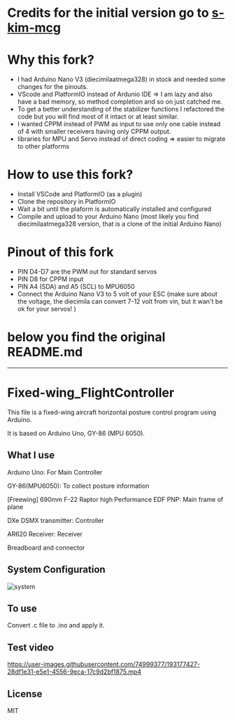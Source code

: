 # Credits for the initial version go to  [s-kim-mcg](https://github.com/s-kim-mcg)

# Why this fork?
* I had Arduino Nano V3 (diecimilaatmega328) in stock and needed some changes for the pinouts.
* VScode and PlatformIO instead of Ardunio IDE => I am lazy and also have a bad memory, so method completion and so on just catched me. 
* To get a better understanding of the stabilizer functions I refactored the code but you will find most of it intact or at least similar.
* I wanted CPPM instead of PWM as input to use only one cable instead of 4 with smaller receivers having only CPPM output.
* libraries for MPU and Servo instead of direct coding => easier to migrate to other platforms

# How to use this fork?
* Install VSCode and PlatformIO (as a plugin)
* Clone the repository in PlatformIO
* Wait a bit until the plaform is automatically installed and configured
* Compile and upload to your Arduino Nano (most likely you find diecimilaatmega328 version, that is a clone of the initial Arduino Nano)

# Pinout of this fork
* PIN D4-D7 are the PWM out for standard servos
* PIN D8 for CPPM input
* PIN A4 (SDA) and A5 (SCL) to MPU6050
* Connect the Arduino Nano V3 to 5 volt of your ESC (make sure about the voltage, the diecimila can convert 7-12 volt from vin, but it wan't be ok for your servos! )


# below you find the original README.md
---

# Fixed-wing_FlightController
This file is a fixed-wing aircraft horizontal posture control program using Arduino.

It is based on Arduino Uno, GY-86 (MPU 6050).

## What I use
Arduino Uno: For Main Controller

GY-86(MPU6050): To collect posture information

[Freewing] 690mm F-22 Raptor high Performance EDF PNP: Main frame of plane

DXe DSMX transmitter: Controller

AR620 Receiver: Receiver

Breadboard and connector

## System Configuration
![system](https://user-images.githubusercontent.com/74999377/132136380-a29437c9-d93b-475f-a03a-04bd8a06dd22.png)

## To use
Convert .c file to .ino and apply it.




## Test video
https://user-images.githubusercontent.com/74999377/193177427-28df1e31-e5e1-4556-9eca-17c9d2bf1875.mp4

## License
MIT
